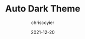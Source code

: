 ---
author: chriscoyier
date: 2021-12-20
permalink: false
publisher: css
tags:
  - user-agents
  - dark-mode
  - usability
target_url: https://css-tricks.com/auto-dark-theme/
title: Auto Dark Theme
---